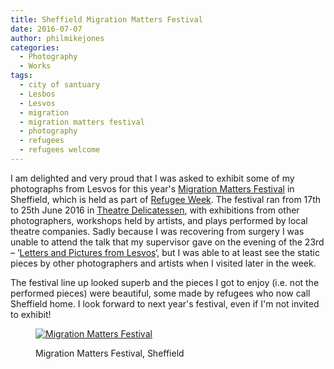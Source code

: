 ```yaml
---
title: Sheffield Migration Matters Festival
date: 2016-07-07
author: philmikejones
categories:
  - Photography
  - Works
tags:
  - city of santuary
  - Lesbos
  - Lesvos
  - migration
  - migration matters festival
  - photography
  - refugees
  - refugees welcome
---
```


I am delighted and very proud that I was asked to exhibit some of my photographs from Lesvos for this year's [Migration Matters Festival](http://www.migrationmattersfestival.co.uk/) in Sheffield, which is held as part of [Refugee Week](http://refugeeweek.org.uk/). The festival ran from 17th to 25th June 2016 in [Theatre Delicatessen](http://theatredelicatessen.co.uk/about/the-moor-sheffield/), with exhibitions from other photographers, workshops held by artists, and plays performed by local theatre companies. Sadly because I was recovering from surgery I was unable to attend the talk that my supervisor gave on the evening of the 23rd &#8211; &#8216;[Letters and Pictures from Lesvos](http://www.migrationmattersfestival.co.uk/line-up-2016/)&#8216;, but I was able to at least see the static pieces by other photographers and artists when I visited later in the week.

The festival line up looked superb and the pieces I got to enjoy (i.e. not the performed pieces) were beautiful, some made by refugees who now call Sheffield home. I look forward to next year's festival, even if I'm not invited to exhibit!<figure id="attachment_1937" class="thumbnail wp-caption aligncenter" style="width: 978px">

[<img class="size-full wp-image-1937" src="https://i0.wp.com/philmikejones.me/wp-content/uploads/2016/07/migration-matters.jpeg?fit=648%2C868" alt="Migration Matters Festival" srcset="https://i1.wp.com/philmikejones.me/wp-content/uploads/2016/07/migration-matters.jpeg?w=968 968w, https://i1.wp.com/philmikejones.me/wp-content/uploads/2016/07/migration-matters.jpeg?resize=224%2C300 224w, https://i0.wp.com/philmikejones.me/wp-content/uploads/2016/07/migration-matters.jpeg?resize=768%2C1028 768w, https://i1.wp.com/philmikejones.me/wp-content/uploads/2016/07/migration-matters.jpeg?resize=765%2C1024 765w" sizes="(max-width: 648px) 100vw, 648px" data-recalc-dims="1" />](https://i1.wp.com/philmikejones.me/wp-content/uploads/2016/07/migration-matters.jpeg)<figcaption class="caption wp-caption-text">Migration Matters Festival, Sheffield</figcaption></figure>